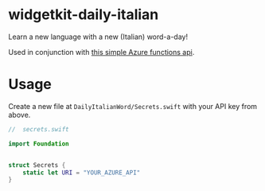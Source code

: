 # widgetkit-daily-italian
Learn a new language with a new (Italian) word-a-day!

Used in conjunction with [this simple Azure functions api](https://github.com/joshspicer/italian_api).


# Usage

Create a new file at `DailyItalianWord/Secrets.swift` with your API key from above.

```swift
//  secrets.swift

import Foundation


struct Secrets {
    static let URI = "YOUR_AZURE_API"
}
```
